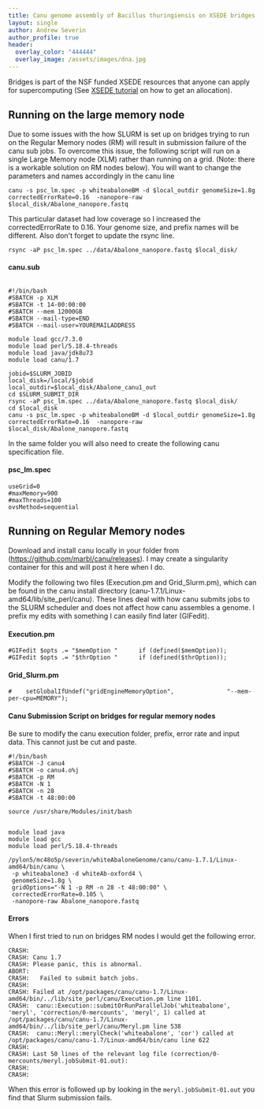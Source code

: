 ```yaml
---
title: Canu genome assembly of Bacillus thuringiensis on XSEDE bridges
layout: single
author: Andrew Severin
author_profile: true
header:
  overlay_color: "444444"
  overlay_image: /assets/images/dna.jpg
---
```



  Bridges is part of the NSF funded XSEDE resources that anyone can apply for supercomputing (See [XSEDE tutorial](Appendix/HPC/xsede/xsede.md) on how to get an allocation).


## Running on the large memory node

Due to some issues with the how SLURM is set up on bridges trying to run on the Regular Memory nodes (RM) will result in submission failure of the canu sub jobs. To overcome this issue, the following script will run on a single Large Memory node (XLM) rather than running on a grid. (Note: there is a workable solution on RM nodes below).  You will want to change the parameters and names accordingly in the canu line

```canu -s psc_lm.spec -p whiteabaloneBM -d $local_outdir genomeSize=1.8g correctedErrorRate=0.16  -nanopore-raw $local_disk/Abalone_nanopore.fastq```

This particular dataset had low coverage so I increased the correctedErrorRate to 0.16.  Your genome size, and prefix names will be different.  Also don't forget to update the rsync line.

```rsync -aP psc_lm.spec ../data/Abalone_nanopore.fastq $local_disk/```

#### canu.sub

```

#!/bin/bash
#SBATCH -p XLM
#SBATCH -t 14-00:00:00
#SBATCH --mem 12000GB
#SBATCH --mail-type=END
#SBATCH --mail-user=YOUREMAILADDRESS

module load gcc/7.3.0
module load perl/5.18.4-threads
module load java/jdk8u73
module load canu/1.7

jobid=$SLURM_JOBID
local_disk=/local/$jobid
local_outdir=$local_disk/Abalone_canu1_out
cd $SLURM_SUBMIT_DIR
rsync -aP psc_lm.spec ../data/Abalone_nanopore.fastq $local_disk/
cd $local_disk
canu -s psc_lm.spec -p whiteabaloneBM -d $local_outdir genomeSize=1.8g correctedErrorRate=0.16  -nanopore-raw $local_disk/Abalone_nanopore.fastq
```

In the same folder you will also need to create the following canu specification file.


#### psc_lm.spec

```
useGrid=0
#maxMemory=900
#maxThreads=100
ovsMethod=sequential
```


## Running on Regular Memory nodes

Download and install canu locally in your folder from (https://github.com/marbl/canu/releases).  I may create a singularity container for this and will post it here when I do.

Modify the following two files (Execution.pm and Grid_Slurm.pm), which can be found in the canu install directory (canu-1.7.1/Linux-amd64/lib/site_perl/canu).  These lines deal with how canu submits jobs to the SLURM scheduler and does not affect how canu assembles a genome.  I prefix my edits with something I can easily find later (GIFedit).

#### Execution.pm

```
#GIFedit $opts .= "$memOption "      if (defined($memOption));
#GIFedit $opts .= "$thrOption "      if (defined($thrOption));
```

#### Grid_Slurm.pm

```
#    setGlobalIfUndef("gridEngineMemoryOption",               "--mem-per-cpu=MEMORY");
```

#### Canu Submission Script on bridges for regular memory nodes

Be sure to modify the canu execution folder, prefix, error rate and input data.  This cannot just be cut and paste.

```
#!/bin/bash
#SBATCH -J canu4
#SBATCH -o canu4.o%j
#SBATCH -p RM
#SBATCH -N 1
#SBATCH -n 28
#SBATCH -t 48:00:00

source /usr/share/Modules/init/bash


module load java
module load gcc
module load perl/5.18.4-threads

/pylon5/mc48o5p/severin/whiteAbaloneGenome/canu/canu-1.7.1/Linux-amd64/bin/canu \
 -p whiteabalone3 -d whiteAb-oxford4 \
 genomeSize=1.8g \
 gridOptions="-N 1 -p RM -n 28 -t 48:00:00" \
 correctedErrorRate=0.105 \
 -nanopore-raw Abalone_nanopore.fastq
```

#### Errors

When I first tried to run on bridges RM nodes I would get the following error.

```
CRASH:
CRASH: Canu 1.7
CRASH: Please panic, this is abnormal.
ABORT:
CRASH:   Failed to submit batch jobs.
CRASH:
CRASH: Failed at /opt/packages/canu/canu-1.7/Linux-amd64/bin/../lib/site_perl/canu/Execution.pm line 1101.
CRASH:  canu::Execution::submitOrRunParallelJob('whiteabalone', 'meryl', 'correction/0-mercounts', 'meryl', 1) called at /opt/packages/canu/canu-1.7/Linux-
amd64/bin/../lib/site_perl/canu/Meryl.pm line 538
CRASH:  canu::Meryl::merylCheck('whiteabalone', 'cor') called at /opt/packages/canu/canu-1.7/Linux-amd64/bin/canu line 622
CRASH:
CRASH: Last 50 lines of the relevant log file (correction/0-mercounts/meryl.jobSubmit-01.out):
CRASH:
CRASH:
```

When this error is followed up by looking in the ```meryl.jobSubmit-01.out``` you find that Slurm submission fails.

```

```
